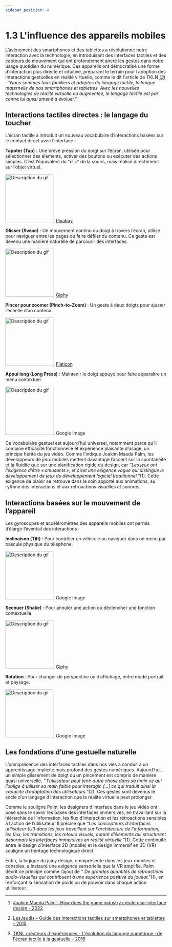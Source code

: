 ```yaml
---
sidebar_position: 4
---
```


# 1.3 L'influence des appareils mobiles

L’avènement des smartphones et des tablettes a révolutionné notre interaction avec la technologie, en introduisant des interfaces tactiles et des capteurs de mouvement qui ont profondément ancré les gestes dans notre usage quotidien du numérique. Ces appareils ont démocratisé une forme d’interaction plus directe et intuitive, préparant le terrain pour l’adoption des interactions gestuelles en réalité virtuelle, comme le dit l'article de TKLN [(_3_)](https://www.index-design.ca/article/2016/5/25/l-evolution-du-langage-numerique-du-tactile-a-l-ere-de-la-gestuelle) : _"Nous sommes tous familiers et adeptes du langage tactile, la langue maternelle de nos smartphones et tablettes. Avec les nouvelles technologies de réalité virtuelle ou augmentée, le langage tactile est par contre lui aussi amené à évoluer."_

## Interactions tactiles directes : le langage du toucher

L’écran tactile a introduit un nouveau vocabulaire d’interactions basées sur le contact direct avec l’interface :

**Tapoter (Tap)** : Une brève pression du doigt sur l’écran, utilisée pour sélectionner des éléments, activer des boutons ou exécuter des actions simples. C’est l’équivalent du "clic" de la souris, mais réalisé directement sur l’objet virtuel.

<img src="/img/tap.gif" alt="Description du gif" width="150" />, [Pixabay](https://pixabay.com/fr/gifs/robinet-téléphone-intelligent-2353/)

**Glisser (Swipe)** : Un mouvement continu du doigt à travers l’écran, utilisé pour naviguer entre les pages ou faire défiler du contenu. Ce geste est devenu une manière naturelle de parcourir des interfaces.

<img src="/img/swipe.gif" alt="Description du gif" width="150" />, [Giphy](https://giphy.com/gifs/swipe-phone-addict-Jv87NxwixBJNsFNBaV)

**Pincer pour zoomer (Pinch-to-Zoom)** : Un geste à deux doigts pour ajuster l’échelle d’un contenu.

<img src="/img/pinch.gif" alt="Description du gif" width="150" />, [Flaticon](https://www.flaticon.com/free-animated-icon/pinch_10522222)

**Appui long (Long Press)** : Maintenir le doigt appuyé pour faire apparaître un menu contextuel.

<img src="/img/longpress.gif" alt="Description du gif" width="150" />, Google Image

Ce vocabulaire gestuel est aujourd’hui universel, notamment parce qu’il combine efficacité fonctionnelle et expérience plaisante d’usage, un principe hérité du jeu vidéo. Comme l’indique Joakim Maeda Palm, les développeurs de jeux mobiles mettent davantage l’accent sur la spontanéité et la fluidité que sur une planification rigide du design, car _“Les jeux ont l’exigence d’être « amusants », et c’est une exigence vague qui distingue le développement de jeux du développement logiciel traditionnel.”_(1). Cette exigence de plaisir se retrouve dans le soin apporté aux animations, au rythme des interactions et aux rétroactions visuelles et sonores.

## Interactions basées sur le mouvement de l’appareil

Les gyroscopes et accéléromètres des appareils mobiles ont permis d’élargir l’éventail des interactions :

**Inclinaison (Tilt)** : Pour contrôler un véhicule ou naviguer dans un menu par bascule physique du téléphone.

<img src="/img/tilt.gif" alt="Description du gif" width="150" />, Google Image

**Secouer (Shake)** : Pour annuler une action ou déclencher une fonction contextuelle.

<img src="/img/shake.gif" alt="Description du gif" width="150" />, [Giphy](https://giphy.com/gifs/bukalapak-1rSSb0K1votgQfGIX7)

**Rotation** : Pour changer de perspective ou d’affichage, entre mode portrait et paysage.

<img src="/img/rotate.gif" alt="Description du gif" width="150" />, Google Image

## Les fondations d’une gestuelle naturelle

L’omniprésence des interfaces tactiles dans nos vies a conduit à un apprentissage implicite mais profond des gestes numériques. Aujourd’hui, un simple glissement de doigt ou un pincement est compris de manière quasi universelle, _" l’utilisateur peut tenir autre chose dans sa main ce qui l’oblige à utiliser sa main faible pour interagir. [...] ce qui traduit ainsi la capacité d’adaptation des utilisateurs."_(2). Ces gestes sont devenus le socle d’un langage d’interaction que la réalité virtuelle peut prolonger.

Comme le souligne Palm, les designers d’interface dans le jeu vidéo ont posé sans le savoir les bases des interfaces immersives, en travaillant sur la hiérarchie de l’information, les flux d’interaction et les rétroactions sensibles à l’action de l’utilisateur. Il précise que _“Les concepteurs d'interfaces utilisateur (UI) dans les jeux travaillent sur l'architecture de l'information, les flux, les transitions, les retours visuels, autant d’éléments qui structurent désormais les interfaces immersives en réalité virtuelle.”_(1). Cette continuité entre le design d’interface 2D (mobile) et le design immersif en 3D (VR) souligne un héritage technologique direct.

Enfin, la logique du juicy design, omniprésente dans les jeux mobiles et consoles, a instauré une exigence sensorielle que la VR amplifie. Palm décrit ce principe comme l’ajout de _“ De grandes quantités de rétroactions audio-visuelles qui contribuent à une expérience positive du joueur.”_(1), en renforçant la sensation de poids ou de pouvoir dans chaque action utilisateur.

---

1. [Joakim Maeda Palm - How does the game industry create user interface design - 2022 ](https://www.diva-portal.org/smash/get/diva2%3A1710174/FULLTEXT01.pdf)

2. [LesJeudis - Guide des interactions tactiles sur smartphones et tablettes - 2015](https://blog.lesjeudis.com/guide-interactions-tactiles-smartphones)

3. [TKNL créateurs d'expériences - L'évolution du langage numérique : de l'écran tactile à la gestuelle - 2016](https://www.index-design.ca/article/2016/5/25/l-evolution-du-langage-numerique-du-tactile-a-l-ere-de-la-gestuelle)
